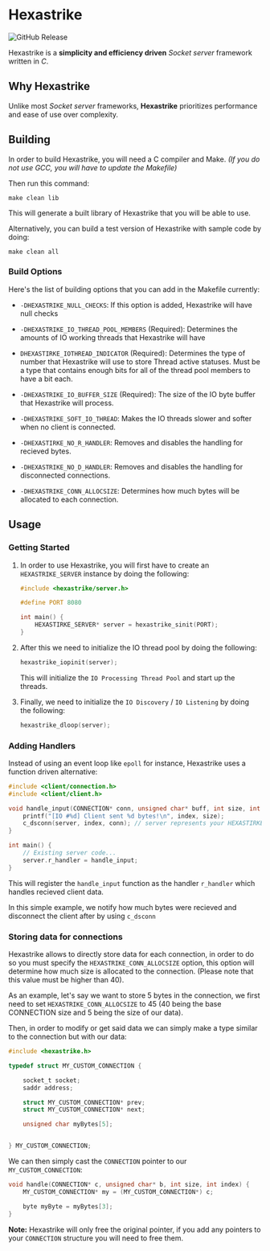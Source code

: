 # Hexastrike
![GitHub Release](https://img.shields.io/github/v/release/Zffu/Hexastrike?include_prereleases)


Hexastrike is a **simplicity and efficiency driven** *Socket server* framework written in *C*.

## Why Hexastrike

Unlike most *Socket server* frameworks, **Hexastrike** prioritizes performance and ease of use over complexity. 

## Building

In order to build Hexastrike, you will need a C compiler and Make.
*(If you do not use GCC, you will have to update the Makefile)*

Then run this command:
```
make clean lib
```

This will generate a built library of Hexastrike that you will be able to use.

Alternatively, you can build a test version of Hexastrike with sample code by doing:
```
make clean all
```

### Build Options
Here's the list of building options that you can add in the Makefile currently:
- `-DHEXASTRIKE_NULL_CHECKS`: If this option is added, Hexastrike will have null checks

- `-DHEXASTRIKE_IO_THREAD_POOL_MEMBERS` (Required): Determines the amounts of IO working threads that Hexastrike will have
- `DHEXASTIRKE_IOTHREAD_INDICATOR` (Required): Determines the type of number that Hexastrike will use to store Thread active statuses. Must be a type that contains enough bits for all of the thread pool members to have a bit each.

- `-DHEXASTRIKE_IO_BUFFER_SIZE` (Required): The size of the IO byte buffer that Hexastrike will process.

- `-DHEXASTRIKE_SOFT_IO_THREAD`: Makes the IO threads slower and softer when no client is connected.

- `-DHEXASTIRKE_NO_R_HANDLER`: Removes and disables the handling for recieved bytes.
- `-DHEXASTRIKE_NO_D_HANDLER`: Removes and disables the handling for disconnected connections.

- `-DHEXASTRIKE_CONN_ALLOCSIZE`: Determines how much bytes will be allocated to each connection.

## Usage

### Getting Started

1. In order to use Hexastrike, you will first have to create an ``HEXASTRIKE_SERVER`` instance by doing the following:

    ```C
    #include <hexastrike/server.h>

    #define PORT 8080

    int main() {
        HEXASTIRKE_SERVER* server = hexastrike_sinit(PORT);
    }
    ```



2. After this we need to initialize the IO thread pool by doing the following:
    ```C
    hexastrike_iopinit(server);
    ```

    This will initialize the `IO Processing Thread Pool` and start up the threads.


3. Finally, we need to initialize the `IO Discovery` / `IO Listening` by doing the following:

    ```C
    hexastrike_dloop(server);
    ```

### Adding Handlers

Instead of using an event loop like `epoll` for instance, Hexastrike uses a function driven alternative:

```C
#include <client/connection.h>
#include <client/client.h>

void handle_input(CONNECTION* conn, unsigned char* buff, int size, int index) {
    printf("[IO #%d] Client sent %d bytes!\n", index, size);
    c_dsconn(server, index, conn); // server represents your HEXASTIRKE_SERVER instance.
}

int main() {
    // Existing server code...
    server.r_handler = handle_input; 
}
```

This will register the `handle_input` function as the handler `r_handler` which handles recieved client data.

In this simple example, we notify how much bytes were recieved and disconnect the client after by using `c_dsconn`

### Storing data for connections

Hexastrike allows to directly store data for each connection, in order to do so you must specify the `HEXASTRIKE_CONN_ALLOCSIZE` option, this option will determine how much size is allocated to the connection. (Please note that this value must be higher than 40).

As an example, let's say we want to store 5 bytes in the connection, we first need to set `HEXASTRIKE_CONN_ALLOCSIZE` to 45 (40 being the base CONNECTION size and 5 being the size of our data).

Then, in order to modify or get said data we can simply make a type similar to the connection but with our data: 

```C
#include <hexastrike.h>

typedef struct MY_CUSTOM_CONNECTION {

    socket_t socket;
    saddr address;

    struct MY_CUSTOM_CONNECTION* prev;
    struct MY_CUSTOM_CONNECTION* next;

    unsigned char myBytes[5];


} MY_CUSTOM_CONNECTION;
```

We can then simply cast the `CONNECTION` pointer to our `MY_CUSTOM_CONNECTION`:
```C
void handle(CONNECTION* c, unsigned char* b, int size, int index) {
    MY_CUSTOM_CONNECTION* my = (MY_CUSTOM_CONNECTION*) c;

    byte myByte = myBytes[3];
}
```

**Note:** Hexastrike will only free the original pointer, if you add any pointers to your `CONNECTION` structure you will need to free them.